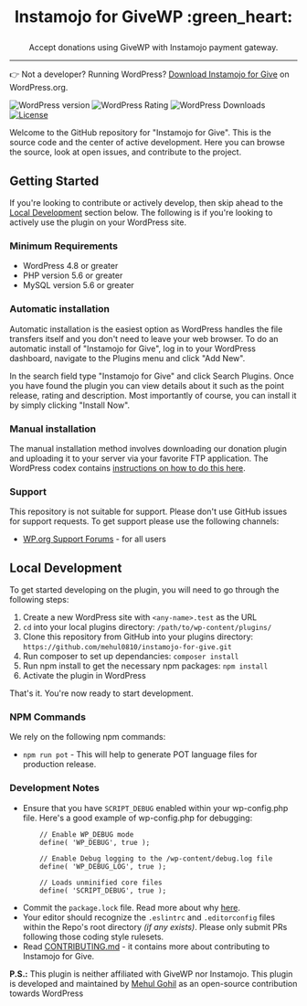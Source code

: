 <h1><p align="center">Instamojo for GiveWP :green_heart:</p></h1>

<p align="center">Accept donations using GiveWP with Instamojo payment gateway.</p>

---

👉 Not a developer? Running WordPress? [Download Instamojo for Give](https://wordpress.org/plugins/mg-instamojo-for-give/) on WordPress.org.

![WordPress version](https://img.shields.io/wordpress/plugin/v/mg-instamojo-for-give.svg) ![WordPress Rating](https://img.shields.io/wordpress/plugin/r/mg-instamojo-for-give.svg) ![WordPress Downloads](https://img.shields.io/wordpress/plugin/dt/mg-instamojo-for-give.svg) [![License](https://img.shields.io/badge/license-GPL--2.0%2B-green.svg)](https://github.com/mehul0810/instamojo-for-give/blob/master/license.txt)

Welcome to the GitHub repository for "Instamojo for Give". This is the source code and the center of active development. Here you can browse the source, look at open issues, and contribute to the project.

## Getting Started

If you're looking to contribute or actively develop, then skip ahead to the [Local Development](https://github.com/mehul0810/instamojo-for-give/#local-development) section below. The following is if you're looking to actively use the plugin on your WordPress site.

### Minimum Requirements

  * WordPress 4.8 or greater
  * PHP version 5.6 or greater
  * MySQL version 5.6 or greater

### Automatic installation

Automatic installation is the easiest option as WordPress handles the file transfers itself and you don't need to leave your web browser. To do an automatic install of "Instamojo for Give", log in to your WordPress dashboard, navigate to the Plugins menu and click "Add New".

In the search field type "Instamojo for Give" and click Search Plugins. Once you have found the plugin you can view details about it such as the point release, rating and description. Most importantly of course, you can install it by simply clicking "Install Now".

### Manual installation

The manual installation method involves downloading our donation plugin and uploading it to your server via your favorite FTP application. The WordPress codex contains [instructions on how to do this here](https://codex.wordpress.org/Managing_Plugins#Manual_Plugin_Installation).

### Support
This repository is not suitable for support. Please don't use GitHub issues for support requests. To get support please use the following channels:

* [WP.org Support Forums](https://wordpress.org/support/plugin/mg-instamojo-for-give) - for all users

## Local Development

To get started developing on the plugin, you will need to go through the following steps:

1. Create a new WordPress site with `<any-name>.test` as the URL
2. `cd` into your local plugins directory: `/path/to/wp-content/plugins/`
3. Clone this repository from GitHub into your plugins directory: `https://github.com/mehul0810/instamojo-for-give.git`
4. Run composer to set up dependancies: `composer install`
5. Run npm install to get the necessary npm packages: `npm install`
6. Activate the plugin in WordPress

That's it. You're now ready to start development.

### NPM Commands

We rely on the following npm commands:

* `npm run pot` - This will help to generate POT language files for production release.

### Development Notes

* Ensure that you have `SCRIPT_DEBUG` enabled within your wp-config.php file. Here's a good example of wp-config.php for debugging:
    ```
		// Enable WP_DEBUG mode
		define( 'WP_DEBUG', true );

		// Enable Debug logging to the /wp-content/debug.log file
		define( 'WP_DEBUG_LOG', true );

		// Loads unminified core files
		define( 'SCRIPT_DEBUG', true );
    ```
* Commit the `package.lock` file. Read more about why [here](https://docs.npmjs.com/files/package-lock.json).
* Your editor should recognize the `.eslintrc` and `.editorconfig` files within the Repo's root directory _(if any exists)_. Please only submit PRs following those coding style rulesets.
* Read [CONTRIBUTING.md](https://github.com/mehul0810/instamojo-for-give/blob/master/CONTRIBUTING.md) - it contains more about contributing to Instamojo for Give.

**P.S.:** This plugin is neither affiliated with GiveWP nor Instamojo. This plugin is developed and maintained by [Mehul Gohil](https://mehulgohil.com) as an open-source contribution towards WordPress
